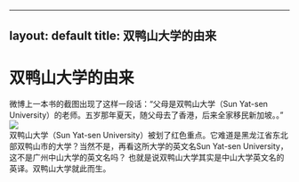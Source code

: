 ---
layout: default
title: 双鸭山大学的由来
--

# 双鸭山大学的由来

  
  微博上一本书的截图出现了这样一段话：“父母是双鸭山大学（Sun Yat-sen University）的老师。五岁那年夏天，随父母去了香港，后来全家移民新加坡。。”
  ![](http://image.thepaper.cn/www/image/5/864/229.jpeg)  
  双鸭山大学（Sun Yat-sen University）被划了红色重点。它难道是黑龙江省东北部双鸭山市的大学？当然不是，再看这所大学的英文名Sun Yat-sen University，这不是广州中山大学的英文名吗？
  也就是说双鸭山大学其实是中山大学英文名的英译。双鸭山大学就此而生。

